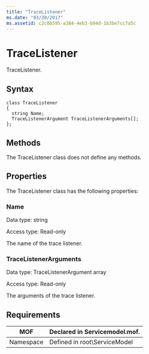 ```yaml
---
title: "TraceListener"
ms.date: "03/30/2017"
ms.assetid: c2c0b595-a384-4eb3-b94d-1b3be7cc7a5c
---
```

# TraceListener
TraceListener.  
  
## Syntax  
  
```  
class TraceListener  
{  
  string Name;  
  TraceListenerArgument TraceListenerArguments[];  
};  
```  
  
## Methods  
 The TraceListener class does not define any methods.  
  
## Properties  
 The TraceListener class has the following properties:  
  
### Name  
 Data type: string  
  
 Access type: Read-only  
  
 The name of the trace listener.  
  
### TraceListenerArguments  
 Data type: TraceListenerArgument array  
  
 Access type: Read-only  
  
 The arguments of the trace listener.  
  
## Requirements  
  
|MOF|Declared in Servicemodel.mof.|  
|---------|-----------------------------------|  
|Namespace|Defined in root\ServiceModel|
